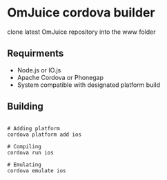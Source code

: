 # OmJuice cordova builder

clone latest OmJuice repository into the www folder

## Requirments

* Node.js or IO.js
* Apache Cordova or Phonegap
* System compatible with designated platform build

## Building

```shell

# Adding platform
cordova platform add ios

# Compiling
cordova run ios

# Emulating
cordova emulate ios



```
